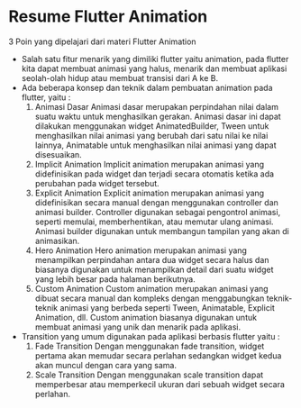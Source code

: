 # Resume Flutter Animation

3 Poin yang dipelajari dari materi Flutter Animation

- Salah satu fitur menarik yang dimiliki flutter yaitu animation, pada flutter kita dapat membuat animasi yang halus, menarik dan membuat aplikasi seolah-olah hidup atau membuat transisi dari A ke B.
- Ada beberapa konsep dan teknik dalam pembuatan animation pada flutter, yaitu :
    1. Animasi Dasar
        Animasi dasar merupakan perpindahan nilai dalam suatu waktu untuk menghasilkan gerakan. Animasi dasar ini dapat dilakukan menggunakan widget AnimatedBuilder, Tween untuk menghasilkan nilai animasi yang berubah dari satu nilai ke nilai lainnya, Animatable untuk menghasilkan nilai animasi yang dapat disesuaikan.  
    2. Implicit Animation
        Implicit animation merupakan animasi yang didefinisikan pada widget dan terjadi secara otomatis ketika ada perubahan pada widget tersebut.
    3. Explicit Animation
        Explicit animation merupakan animasi yang didefinisikan secara manual dengan menggunakan controller dan animasi builder. Controller digunakan sebagai pengontrol animasi, seperti memulai, memberhentikan, atau memutar ulang animasi. Animasi builder digunakan untuk membangun tampilan yang akan di animasikan.
    4. Hero Animation
        Hero animation merupakan animasi yang menampilkan perpindahan antara dua widget secara halus dan biasanya digunakan untuk menampilkan detail dari suatu widget yang lebih besar pada halaman berikutnya.
    5. Custom Animation
        Custom animation merupakan animasi yang dibuat secara manual dan kompleks dengan menggabungkan teknik-teknik animasi yang berbeda seperti Tween, Animatable, Explicit Animation, dll. Custom animation biasanya digunakan untuk membuat animasi yang unik dan menarik pada aplikasi.
- Transition yang umum digunakan pada aplikasi berbasis flutter yaitu :
    1. Fade Transition
        Dengan menggunakan fade transition, widget pertama akan memudar secara perlahan sedangkan widget kedua akan muncul dengan cara yang sama.
    2. Scale Transition
        Dengan menggunakan scale transition dapat memperbesar atau memperkecil ukuran dari sebuah widget secara perlahan.
